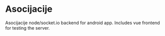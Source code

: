 # Asocijacije

Asocijacije node/socket.io backend for android app. Includes vue frontend for testing the server.
